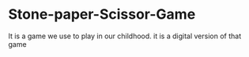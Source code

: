 # Stone-paper-Scissor-Game
It is a game we use to play in our childhood. it is a digital version of that game 
